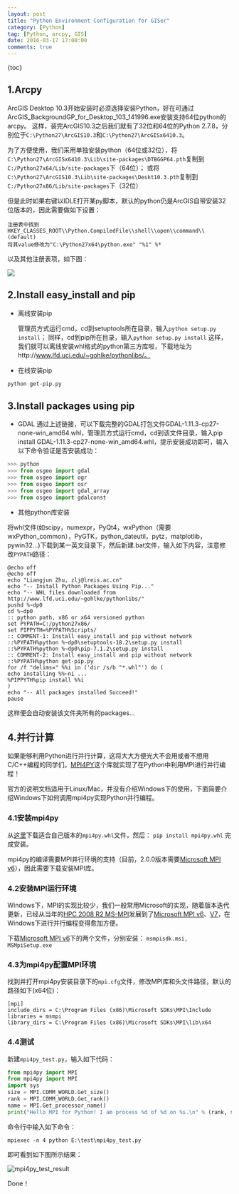 ```yaml
---
layout: post
title: "Python Environment Configuration for GISer"
category: [Python]
tag: [Python, arcpy, GIS]
date: 2016-03-17 17:00:00
comments: true
---
```


{toc}

## 1.Arcpy

ArcGIS Desktop 10.3开始安装时必须选择安装Python，好在可通过ArcGIS_BackgroundGP_for_Desktop_103_141996.exe安装支持64位python的arcpy。
这样，装完ArcGIS10.3之后我们就有了32位和64位的Python 2.7.8，分别位于`C:\Python27\ArcGIS10.3`和`C:\Python27\ArcGISx6410.3`。

为了方便使用，我们采用单独安装python（64位或32位），将`C:\Python27\ArcGISx6410.3\Lib\site-packages\DTBGGP64.pth`复制到`C:/Python27x64/Lib/site-packages`下（64位）； 或将`C:\Python27\ArcGIS10.3\Lib\site-packages\Deskt10.3.pth`复制到`C:/Python27x86/Lib/site-packages`下（32位）


<!-- more -->

但是此时如果右键以IDLE打开某py脚本，默认的python仍是ArcGIS自带安装32位版本的，因此需要做如下设置：

	注册表中找到
	HKEY_CLASSES_ROOT\\Python.CompiledFile\\shell\\open\\command\\(default)
	将其value修改为"C:\Python27x64\python.exe" "%1" %*

以及其他注册表项，如下图：

![](http://zhulj-blog.oss-cn-beijing.aliyuncs.com/python-related%2Fpython-configuration.png)

## 2.Install easy_install and pip

+ 离线安装pip

	管理员方式运行cmd，cd到setuptools所在目录，输入`python setup.py install`；
	同样，cd到pip所在目录，输入`python setup.py install`
	这样，我们就可以离线安装whl格式的python第三方库啦，下载地址为http://www.lfd.uci.edu/~gohlke/pythonlibs/。
+ 在线安装pip

```python
python get-pip.py
```

## 3.Install packages using pip

+ GDAL
通过上述链接，可以下载完整的GDAL打包文件GDAL-1.11.3-cp27-none-win_amd64.whl，管理员方式运行cmd，cd到该文件目录，输入pip install GDAL-1.11.3-cp27-none-win_amd64.whl，提示安装成功即可，输入以下命令验证是否安装成功：
	
```python
>>> python
>>> from osgeo import gdal
>>> from osgeo import ogr
>>> from osgeo import osr
>>> from osgeo import gdal_array
>>> from osgeo import gdalconst
```

+ 其他python库安装

将whl文件(如scipy，numexpr，PyQt4，wxPython（需要wxPython_common），PyGTK，python_dateutil，pytz，matplotlib，pywin32...)下载到某一英文目录下，然后新建.bat文件，输入如下内容，注意修改`PYPATH`路径：

```posh
@echo off
@echo off
echo "Liangjun Zhu, zlj@lreis.ac.cn"
echo "-- Install Python Packages Using Pip..."
echo "-- WHL files downloaded from http://www.lfd.uci.edu/~gohlke/pythonlibs/"
pushd %~dp0
cd %~dp0
:: python path, x86 or x64 versioned python
set PYPATH=C:/python27x86/
set PIPPYTH=%PYPATH%Scripts/
:: COMMENT-1: Install easy_install and pip without network
::%PYPATH%python %~dp0\setuptools-18.2\setup.py install
::%PYPATH%python %~dp0\pip-7.1.2\setup.py install
:: COMMENT-2: Install easy_install and pip without network
::%PYPATH%python get-pip.py
for /f "delims=" %%i in ('dir /s/b "*.whl"') do ( 
echo installing %%~ni ...
%PIPPYTH%pip install %%i 
)
echo "-- All packages installed Succeed!"
pause
```

这样便会自动安装该文件夹所有的packages...

## 4.并行计算

如果能够利用Python进行并行计算，这将大大方便光大不会用或者不想用C/C++编程的同学们。[MPI4PY](http://pythonhosted.org/mpi4py/)这个库就实现了在Python中利用MPI进行并行编程！

官方的说明文档适用于Linux/Mac，并没有介绍Windows下的使用，下面简要介绍Windows下如何调用mpi4py实现Python并行编程。

### 4.1安装mpi4py

从[这里](http://www.lfd.uci.edu/~gohlke/pythonlibs/#mpi4py)下载适合自己版本的`mpi4py.whl`文件，然后：
`pip install mpi4py.whl`
完成安装。

mpi4py的编译需要MPI并行环境的支持（目前，2.0.0版本需要[Microsoft MPI v6](https://www.microsoft.com/en-us/download/details.aspx?id=47259)），因此需要下载安装MPI库。

### 4.2安装MPI运行环境

Windows下，MPI的实现比较少，我们一般常用Microsoft的实现，随着版本迭代更新，已经从当年的[HPC 2008 R2 MS-MPI](https://www.microsoft.com/en-us/download/details.aspx?id=14737)发展到了[Microsoft MPI v6](https://www.microsoft.com/en-us/download/details.aspx?id=47259)、[V7](https://www.microsoft.com/en-us/download/details.aspx?id=49926)，在Windows下进行并行编程变得愈加方便。

下载[Microsoft MPI v6](https://www.microsoft.com/en-us/download/details.aspx?id=47259)下的两个文件，分别安装：
`msmpisdk.msi, MSMpiSetup.exe`

### 4.3为mpi4py配置MPI环境

找到并打开mpi4py安装目录下的`mpi.cfg`文件，修改MPI库和头文件路径，默认的路径如下(x64位)：

```
[mpi]
include_dirs = C:\Program Files (x86)\Microsoft SDKs\MPI\Include
libraries = msmpi
library_dirs = C:\Program Files (x86)\Microsoft SDKs\MPI\lib\x64
```

### 4.4测试

新建`mpi4py_test.py`，输入如下代码：

```python
from mpi4py import MPI
from mpi4py import MPI
import sys
size = MPI.COMM_WORLD.Get_size()
rank = MPI.COMM_WORLD.Get_rank()
name = MPI.Get_processor_name()
print("Hello MPI for Python! I am process %d of %d on %s.\n" % (rank, size, name))
```

命令行中输入如下命令：

```
mpiexec -n 4 python E:\test\mpi4py_test.py
```

即可看到如下图所示结果：

![mpi4py_test_result](http://zhulj-blog.oss-cn-beijing.aliyuncs.com/python%2Fmpi4py_test.jpg)

Done！